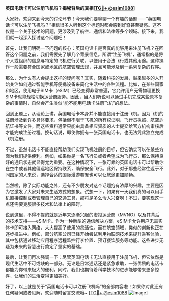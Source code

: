 **英国电话卡可以注册飞机吗？揭秘背后的真相[[TG💪+ @esim1088](https://t.me/s/esim1088)]**

大家好，欢迎来到今天的讨论环节！今天我们要聊聊一个有趣的话题——“英国电话卡可以注册飞机吗？”相信很多人听到这个标题时都会感到好奇甚至疑惑。这不仅是一个关于技术的问题，更涉及到了航空、通信和法律等多个领域。接下来，我们就一起深入探讨这个问题吧！

首先，让我们明确一下问题的核心：英国电话卡是否真的能够用来注册飞机？在回答这个问题之前，我们需要先了解几个背景信息。所谓“注册飞机”，通常指的是将个人或组织的信息与特定的飞机进行关联，以便用于合法飞行或其他用途。这种操作一般需要符合国家或地区的航空管理法规，并且可能涉及到一系列复杂的程序。

那么，为什么有人会提出这样的疑问呢？其实，随着科技的发展，越来越多的人开始关注如何通过智能手机等便携设备来简化生活中的各种流程。比如，在某些国家和地区，使用电子SIM卡（eSIM）已经变得非常普遍，它允许用户无需物理更换SIM卡就能轻松切换运营商服务。因此，当人们听说可以通过手机完成某些原本复杂的事情时，自然会产生类似“能不能用电话卡注册飞机”的想法。

回到正题上，从理论上讲，英国电话卡本身并不能直接用于注册飞机。因为飞机的注册涉及到许多具体要求，包括但不限于飞机的所有权证明、飞行员执照、航空适航证书等文件。而这些资料通常只能由具备相应资质的人士提交给官方机构审核后才能完成注册过程。换句话说，即使你拥有一张英国电话卡，也无法凭此独立完成飞机注册。

不过，虽然电话卡不能直接帮助我们实现飞机注册的目标，但它确实可以在某些方面为我们提供便利。例如，如果你是一名飞行员或者希望成为飞行员，那么保持良好的通讯状态就显得尤为重要。在这种情况下，一张可靠的英国电话卡可以帮助你在空中或者其他偏远地区保持联系，确保安全飞行。此外，对于那些经常往返于不同国家的人来说，选择合适的国际漫游套餐也可以让旅途更加顺畅。

当然啦，除了实际功能之外，还有不少朋友对这个话题抱有浓厚的兴趣，主要是因为它激发了大家对未来生活方式的想象。试想一下，如果有一天我们真的可以用手机直接控制或者管理自己的交通工具，那将是多么令人兴奋啊！不过，要实现这一点还需要克服很多技术和法律上的障碍。

说到这里，不得不提的就是近年来逐渐兴起的虚拟运营商（MVNO）以及其背后的技术支持——eSIM卡。作为一种新型的通信解决方案，eSIM卡允许用户无需实体卡即可接入网络，大大提高了使用的灵活性。而在航空领域，类似的创新也正在逐步推进中。例如，部分航空公司已经开始尝试利用物联网技术来提升乘客体验，其中包括通过移动应用程序远程监控行李位置、预订餐饮服务等功能。这些进步无疑为未来的智慧出行奠定了坚实的基础。

最后，让我们再次强调一下：尽管英国电话卡无法直接用于注册飞机，但它依然是现代生活中不可或缺的一部分。无论是日常通话还是紧急求助，一张优质的电话卡都能为你带来极大的便利。同时，我们也期待着科学技术的进步能够带来更多惊喜，让我们的生活变得更加美好。

好了，以上就是关于“英国电话卡可以注册飞机吗”的全部内容啦！如果你对此还有任何疑问或者见解，欢迎随时留言交流哦~ [[TG💪+ @esim1088](https://t.me/s/esim1088) ![Image](https://i.postimg.cc/4NQfJmqS/Snipaste-2025-05-13-00-14-12.png)]